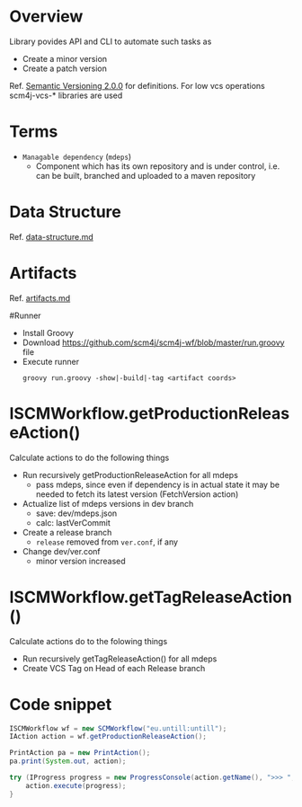 # Overview

Library povides API and CLI to automate such tasks as
- Create a minor version
- Create a patch version

 Ref. [Semantic Versioning 2.0.0](http://semver.org/) for definitions.
For low vcs operations scm4j-vcs-* libraries are used

# Terms
- `Managable dependency` (`mdeps`)
  - Component which has its own repository and is under control, i.e. can be built, branched and uploaded to a maven repository
  
# Data Structure
Ref. [data-structure.md](data-structure.md)
  
# Artifacts  
Ref. [artifacts.md](artifacts.md)

#Runner
- Install Groovy
- Download https://github.com/scm4j/scm4j-wf/blob/master/run.groovy file
- Execute runner
  ```
  groovy run.groovy -show|-build|-tag <artifact coords>
  ```

# ISCMWorkflow.getProductionReleaseAction()
Calculate actions to do the following things
- Run recursively getProductionReleaseAction for all mdeps
  - pass mdeps, since even if dependency is in actual state it may be needed to fetch its latest version (FetchVersion action)
- Actualize list of mdeps versions in dev branch
  - save: dev/mdeps.json
  - calc: lastVerCommit
- Create a release branch
    - `release` removed from `ver.conf`, if any
- Change dev/ver.conf
    - minor version increased 
# ISCMWorkflow.getTagReleaseAction()
Calculate actions do to the folowing things
- Run recursively getTagReleaseAction() for all mdeps
- Create VCS Tag on Head of each Release branch
# Code snippet
```java
ISCMWorkflow wf = new SCMWorkflow("eu.untill:untill");
IAction action = wf.getProductionReleaseAction();

PrintAction pa = new PrintAction();
pa.print(System.out, action);

try (IProgress progress = new ProgressConsole(action.getName(), ">>> ", "<<< ")) {
	action.execute(progress);
}
```